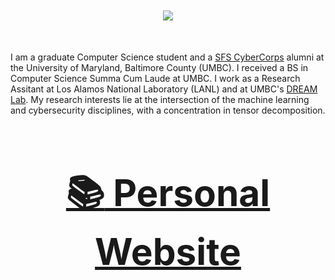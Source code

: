 <div align="center", style="font-size: 50px">

  <img src="https://github-readme-stats.vercel.app/api?username=MaksimEkin&show_icons=true&hide_border=true&theme=dracula&count_private=True&hide_rank=True"></img>

</div>


I am a graduate Computer Science student and a [SFS CyberCorps](https://www.sfs.opm.gov) alumni at the University of Maryland, Baltimore County (UMBC). I received a BS in Computer Science Summa Cum Laude at UMBC. I work as a Research Assitant at Los Alamos National Laboratory (LANL) and at UMBC's [DREAM Lab](https://umbc-dream-lab.github.io). My research interests lie at the intersection of the machine learning and cybersecurity disciplines, with a concentration in tensor decomposition. 

<div align="center", style="font-size: 50px">

### [:books: Personal Website](https://www.maksimeren.com)
</div>
